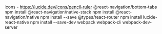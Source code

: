 icons - https://lucide.dev/icons/pencil-ruler
@react-navigation/bottom-tabs
npm install @react-navigation/native-stack
npm install @react-navigation/native
npm install --save @types/react-router
npm install lucide-react-native
npm install --save-dev webpack webpack-cli webpack-dev-server